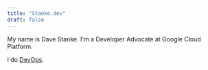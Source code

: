 ```yaml
---
title: "Stanke.dev"
draft: false
---
```


My name is Dave Stanke. I'm a Developer Advocate at Google Cloud Platform.

I do [DevOps](https://cloud.google.com/devops/).
